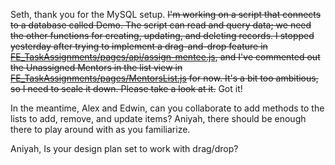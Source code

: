 Seth, thank you for the MySQL setup.
~~I'm working on a script that connects to a database called Demo. The script can read and query data; we need the other functions for creating, updating, and deleting records. I stopped yesterday after trying to implement a drag-and-drop feature in [FE_TaskAssignments/pages/api/assign-mentee.js](https://github.com/ATspring2024CiST2932/TaskAssignments/blob/main/FE_TaskAssignments/pages/api/assign-mentee.js), and I've commented out the Unassigned Mentors in the list view in [FE_TaskAssignments/pages/MentorsList.js](https://github.com/ATspring2024CiST2932/TaskAssignments/blob/main/FE_TaskAssignments/pages/MentorsList.jsx) for now. It's a bit too ambitious, so I need to scale it down. Please take a look at it.~~ Got it!

In the meantime, Alex and Edwin, can you collaborate to add methods to the lists to add, remove, and update items? Aniyah, there should be enough there to play around with as you familiarize.

Aniyah, Is your design plan set to work with drag/drop?
